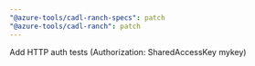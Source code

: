 ```yaml
---
"@azure-tools/cadl-ranch-specs": patch
"@azure-tools/cadl-ranch": patch
---
```


Add HTTP auth tests (Authorization: SharedAccessKey mykey)
